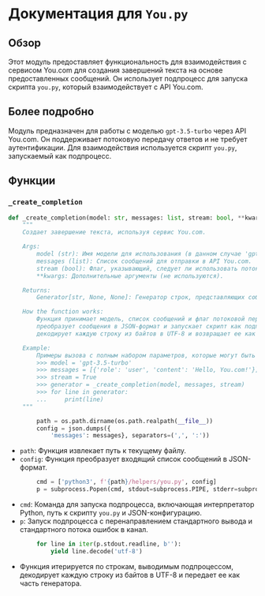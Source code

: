 # Документация для `You.py`

## Обзор

Этот модуль предоставляет функциональность для взаимодействия с сервисом You.com для создания завершений текста на основе предоставленных сообщений. Он использует подпроцесс для запуска скрипта `you.py`, который взаимодействует с API You.com.

## Более подробно

Модуль предназначен для работы с моделью `gpt-3.5-turbo` через API You.com. Он поддерживает потоковую передачу ответов и не требует аутентификации. Для взаимодействия используется скрипт `you.py`, запускаемый как подпроцесс.

## Функции

### `_create_completion`

```python
def _create_completion(model: str, messages: list, stream: bool, **kwargs):
    """
    Создает завершение текста, используя сервис You.com.

    Args:
        model (str): Имя модели для использования (в данном случае 'gpt-3.5-turbo').
        messages (list): Список сообщений для отправки в API You.com.
        stream (bool): Флаг, указывающий, следует ли использовать потоковую передачу.
        **kwargs: Дополнительные аргументы (не используются).

    Returns:
        Generator[str, None, None]: Генератор строк, представляющих собой части завершения текста.

    How the function works:
        Функция принимает модель, список сообщений и флаг потоковой передачи. Она определяет путь к скрипту `you.py`,
        преобразует сообщения в JSON-формат и запускает скрипт как подпроцесс. Затем она итерируется по выводу подпроцесса,
        декодирует каждую строку из байтов в UTF-8 и возвращает ее как часть генератора.

    Example:
        Примеры вызова с полным набором параметров, которые могут быть переданы в функцию.
        >>> model = 'gpt-3.5-turbo'
        >>> messages = [{'role': 'user', 'content': 'Hello, You.com!'}]
        >>> stream = True
        >>> generator = _create_completion(model, messages, stream)
        >>> for line in generator:
        ...     print(line)
    """
```

```python
        path = os.path.dirname(os.path.realpath(__file__))
        config = json.dumps({
            'messages': messages}, separators=(',', ':'))
```
- `path`: Функция извлекает путь к текущему файлу.
- `config`: Функция преобразует входящий список сообщений в JSON-формат.

```python
        cmd = ['python3', f'{path}/helpers/you.py', config]
        p = subprocess.Popen(cmd, stdout=subprocess.PIPE, stderr=subprocess.STDOUT)
```
- `cmd`: Команда для запуска подпроцесса, включающая интерпретатор Python, путь к скрипту `you.py` и JSON-конфигурацию.
- `p`: Запуск подпроцесса с перенаправлением стандартного вывода и стандартного потока ошибок в канал.

```python
        for line in iter(p.stdout.readline, b''):
            yield line.decode('utf-8')
```
- Функция итерируется по строкам, выводимым подпроцессом, декодирует каждую строку из байтов в UTF-8 и передает ее как часть генератора.